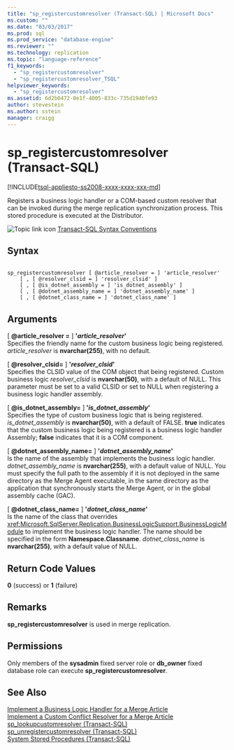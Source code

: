 ```yaml
---
title: "sp_registercustomresolver (Transact-SQL) | Microsoft Docs"
ms.custom: ""
ms.date: "03/03/2017"
ms.prod: sql
ms.prod_service: "database-engine"
ms.reviewer: ""
ms.technology: replication
ms.topic: "language-reference"
f1_keywords: 
  - "sp_registercustomresolver"
  - "sp_registercustomresolver_TSQL"
helpviewer_keywords: 
  - "sp_registercustomresolver"
ms.assetid: 6d2b0472-0e1f-4005-833c-735d1940fe93
author: stevestein
ms.author: sstein
manager: craigg
---
```

# sp_registercustomresolver (Transact-SQL)
[!INCLUDE[tsql-appliesto-ss2008-xxxx-xxxx-xxx-md](../../includes/tsql-appliesto-ss2008-xxxx-xxxx-xxx-md.md)]

  Registers a business logic handler or a COM-based custom resolver that can be invoked during the merge replication synchronization process. This stored procedure is executed at the Distributor.  
  
 ![Topic link icon](../../database-engine/configure-windows/media/topic-link.gif "Topic link icon") [Transact-SQL Syntax Conventions](../../t-sql/language-elements/transact-sql-syntax-conventions-transact-sql.md)  
  
## Syntax  
  
```  
  
sp_registercustomresolver [ @article_resolver = ] 'article_resolver'   
    [ , [ @resolver_clsid = ] 'resolver_clsid' ]  
    [ , [ @is_dotnet_assembly = ] 'is_dotnet_assembly' ]  
    [ , [ @dotnet_assembly_name = ] 'dotnet_assembly_name' ]  
    [ , [ @dotnet_class_name = ] 'dotnet_class_name' ]  
```  
  
## Arguments  
 [ **@article_resolver =** ] **'***article_resolver***'**  
 Specifies the friendly name for the custom business logic being registered. *article_resolver* is **nvarchar(255)**, with no default.  
  
 [ **@resolver_clsid=** ] **'***resolver_clsid***'**  
 Specifies the CLSID value of the COM object that being registered. Custom business logic *resolver_clsid* is **nvarchar(50)**, with a default of NULL. This parameter must be set to a valid CLSID or set to NULL when registering a business logic handler assembly.  
  
 [ **@is_dotnet_assembly=** ] **'***is_dotnet_assembly***'**  
 Specifies the type of custom business logic that is being registered. *is_dotnet_assembly* is **nvarchar(50)**, with a default of FALSE. **true** indicates that the custom business logic being registered is a business logic handler Assembly; **false** indicates that it is a COM component.  
  
 [ **@dotnet_assembly_name=** ] **'***dotnet_assembly_name***'**  
 Is the name of the assembly that implements the business logic handler. *dotnet_assembly_name* is **nvarchar(255)**, with a default value of NULL. You must specify the full path to the assembly if it is not deployed in the same directory as the Merge Agent executable, in the same directory as the application that synchronously starts the Merge Agent, or in the global assembly cache (GAC).  
  
 [ **@dotnet_class_name=** ] **'***dotnet_class_name***'**  
 Is the name of the class that overrides <xref:Microsoft.SqlServer.Replication.BusinessLogicSupport.BusinessLogicModule> to implement the business logic handler. The name should be specified in the form **Namespace.Classname**. *dotnet_class_name* is **nvarchar(255)**, with a default value of NULL.  
  
## Return Code Values  
 **0** (success) or **1** (failure)  
  
## Remarks  
 **sp_registercustomresolver** is used in merge replication.  
  
## Permissions  
 Only members of the **sysadmin** fixed server role or **db_owner** fixed database role can execute **sp_registercustomresolver**.  
  
## See Also  
 [Implement a Business Logic Handler for a Merge Article](../../relational-databases/replication/implement-a-business-logic-handler-for-a-merge-article.md)   
 [Implement a Custom Conflict Resolver for a Merge Article](../../relational-databases/replication/implement-a-custom-conflict-resolver-for-a-merge-article.md)   
 [sp_lookupcustomresolver &#40;Transact-SQL&#41;](../../relational-databases/system-stored-procedures/sp-lookupcustomresolver-transact-sql.md)   
 [sp_unregistercustomresolver &#40;Transact-SQL&#41;](../../relational-databases/system-stored-procedures/sp-unregistercustomresolver-transact-sql.md)   
 [System Stored Procedures &#40;Transact-SQL&#41;](../../relational-databases/system-stored-procedures/system-stored-procedures-transact-sql.md)  
  
  
